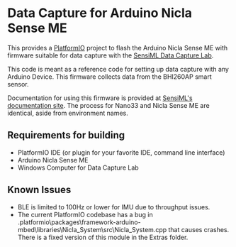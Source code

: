 # Data Capture for Arduino Nicla Sense ME

This provides a [PlatformIO](https://platformio.org/) project to flash the Arduino Nicla Sense ME with firmware suitable for data capture with the [SensiML Data Capture Lab](https://sensiml.com/products/data-capture-lab/).

This code is meant as a reference code for setting up data capture with any Arduino Device. This firmware collects data from the BHI260AP smart sensor.

Documentation for using this firmware is provided at [SensiML's documentation site](https://sensiml.com/documentation/firmware/arduino-nano33/arduino-nano33.html). The process for Nano33 and Nicla Sense ME are identical, aside from environment names.

## Requirements for building

- PlatformIO IDE (or plugin for your favorite IDE, command line interface)
- Arduino Nicla Sense ME
- Windows Computer for Data Capture Lab

## Known Issues

- BLE is limited to 100Hz or lower for IMU due to throughput issues.
- The current PlatformIO codebase has a bug in .platformio\packages\framework-arduino-mbed\libraries\Nicla_System\src\Nicla_System.cpp that causes crashes.  There is a fixed version of this module in the Extras folder.


